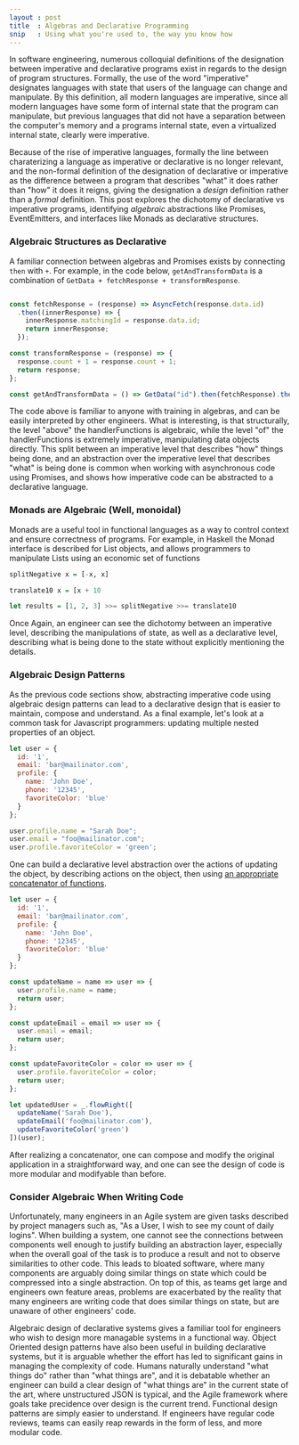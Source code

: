 ```yaml
---
layout : post
title  : Algebras and Declarative Programming 
snip   : Using what you're used to, the way you know how
---
```


In software engineering, numerous colloquial definitions of the designation between imperative and declarative programs exist in regards to the design of
program structures. Formally, the use of the word "imperative" designates languages with state that users of the language can change and manipulate.
By this definition, all modern languages are imperative, since all modern languages have some form of internal state that the program
can manipulate, but previous languages that did not have a separation between the computer's memory and a programs internal state,
even a virtualized internal state, clearly were imperative.

Because of the rise of imperative languages, formally the line between charaterizing a language as imperative or declarative is no
longer relevant, and the non-formal definition of the designation of declarative or imperative as the difference between a program that
describes "what" it does rather than "how" it does it reigns, giving the designation a *design* definition rather than a *formal* definition.
This post explores the dichotomy of declarative vs imperative programs, identifying *algebraic* abstractions like Promises, 
EventEmitters, and interfaces like Monads as declarative structures. 

### Algebraic Structures as Declarative

A familiar connection between algebras and Promises exists by connecting ```then``` with ```+```. For example, in the code below,
```getAndTransformData``` is a combination of ```GetData + fetchResponse + transformResponse```. 

```javascript

const fetchResponse = (response) => AsyncFetch(response.data.id)
  .then((innerResponse) => {
    innerResponse.matchingId = response.data.id;
    return innerResponse;
  });

const transformResponse = (response) => {
  response.count + 1 = response.count + 1;
  return response;
};

const getAndTransformData = () => GetData("id").then(fetchResponse).then(transformResponse);
```

The code above is familiar to anyone with training in algebras, and can be easily interpreted by other engineers. What is interesting,
is that structurally, the level "above" the handlerFunctions is algebraic, while the level "of" the handlerFunctions is extremely
imperative, manipulating data objects directly. This split between an imperative level that describes "how" things being done, and
an abstraction over the imperative level that describes "what" is being done is common when working with asynchronous code using
Promises, and shows how imperative code can be abstracted to a declarative language.

### Monads are Algebraic (Well, monoidal)

Monads are a useful tool in functional languages as a way to control context and ensure correctness of programs. For example, in Haskell
the Monad interface is described for List objects, and allows programmers to manipulate Lists using an economic set of functions

```haskell
splitNegative x = [-x, x]

translate10 x = [x + 10

let results = [1, 2, 3] >>= splitNegative >>= translate10
```

Once Again, an engineer can see the dichotomy between an imperative level, describing the manipulations of state, as well as a 
declarative level, describing what is being done to the state without explicitly mentioning the details.

### Algebraic Design Patterns

As the previous code sections show, abstracting imperative code using algebraic design patterns can lead to a declarative design that is
easier to maintain, compose and understand. As a final example, let's look at a common task for Javascript programmers: updating 
multiple nested properties of an object.

```javascript
let user = {
  id: '1',
  email: 'bar@mailinator.com',
  profile: {
    name: 'John Doe',
    phone: '12345',
    favoriteColor: 'blue'
  }
};

user.profile.name = "Sarah Doe";
user.email = "foo@mailinator.com";
user.profile.favoriteColor = 'green';
```

One can build a declarative level abstraction over the actions of updating the object, by describing actions on the object, then
using [an appropriate concatenator of functions](https://lodash.com/docs/4.17.5#flowRight).

```javascript
let user = {
  id: '1',
  email: 'bar@mailinator.com',
  profile: {
    name: 'John Doe',
    phone: '12345',
    favoriteColor: 'blue'
  }
};

const updateName = name => user => {
  user.profile.name = name;
  return user;
};

const updateEmail = email => user => {
  user.email = email;
  return user;
};

const updateFavoriteColor = color => user => {
  user.profile.favoriteColor = color;
  return user;
};

let updatedUser = _.flowRight([
  updateName('Sarah Doe'),
  updateEmail('foo@mailinator.com'),
  updateFavoriteColor('green')
])(user);
```

After realizing a concatenator, one can compose and modify the original application in a straightforward way, and one can see the
design of code is more modular and modifyable than before.

### Consider Algebraic When Writing Code

Unfortunately, many engineers in an Agile system are given tasks described by project managers such as, "As a User, I wish to see my
count of daily logins". When building a system, one cannot see the connections between components well enough to justify building
an abstraction layer, especially when the overall goal of the task is to produce a result and not to observe similarities to other code.
This leads to bloated software, where many components are arguably doing similar things on state which could be compressed into a
single abstraction. On top of this, as teams get large and engineers own feature areas, problems are exacerbated by the reality that
many engineers are writing code that does similar things on state, but are unaware of other engineers' code.

Algebraic design of declarative systems gives a familiar tool for engineers who wish to design more managable systems in a functional
way. Object Oriented design patterns have also been useful in building declarative systems, but it is arguable whether the effort has
led to significant gains in managing the complexity of code. Humans naturally understand "what things do" rather than "what things are",
and it is debatable whether an engineer can build a clear design of "what things are" in the current state of the art, where unstructured
JSON is typical, and the Agile framework where goals take precidence over design is the current trend. Functional design patterns
are simply easier to understand. If engineers have regular code reviews, teams can easily reap rewards in the form of less, and more modular
code.
